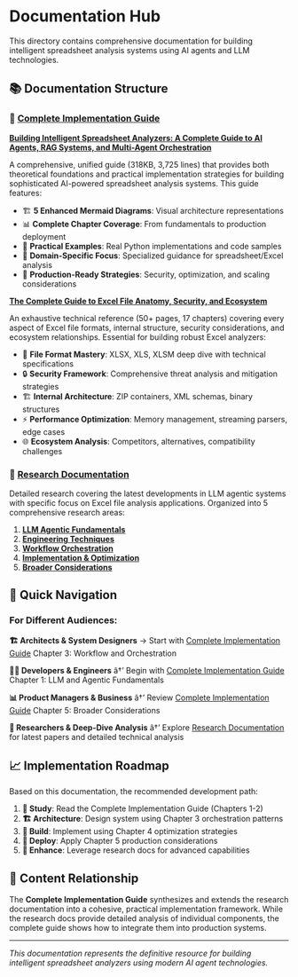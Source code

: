 # Documentation Hub

This directory contains comprehensive documentation for building intelligent spreadsheet analysis systems using AI agents and LLM technologies.

## 📚 Documentation Structure

### 📖 [Complete Implementation Guide](./complete-guide/)

**[Building Intelligent Spreadsheet Analyzers: A Complete Guide to AI Agents, RAG Systems, and Multi-Agent Orchestration](./complete-guide/building-intelligent-spreadsheet-analyzers.md)**

A comprehensive, unified guide (318KB, 3,725 lines) that provides both theoretical foundations and practical implementation strategies for building sophisticated AI-powered spreadsheet analysis systems. This guide features:

- 🏗️ **5 Enhanced Mermaid Diagrams**: Visual architecture representations
- 📊 **Complete Chapter Coverage**: From fundamentals to production deployment
- 🔧 **Practical Examples**: Real Python implementations and code samples
- 🎯 **Domain-Specific Focus**: Specialized guidance for spreadsheet/Excel analysis
- 🚀 **Production-Ready Strategies**: Security, optimization, and scaling considerations

**[The Complete Guide to Excel File Anatomy, Security, and Ecosystem](./complete-guide/excel-file-anatomy-security-ecosystem.md)**

An exhaustive technical reference (50+ pages, 17 chapters) covering every aspect of Excel file formats, internal structure, security considerations, and ecosystem relationships. Essential for building robust Excel analyzers:

- 📌 **File Format Mastery**: XLSX, XLS, XLSM deep dive with technical specifications
- 🔒 **Security Framework**: Comprehensive threat analysis and mitigation strategies
- 🏗️ **Internal Architecture**: ZIP containers, XML schemas, binary structures
- ⚡ **Performance Optimization**: Memory management, streaming parsers, edge cases
- 🌐 **Ecosystem Analysis**: Competitors, alternatives, compatibility challenges

### 🔬 [Research Documentation](./research/)

Detailed research covering the latest developments in LLM agentic systems with specific focus on Excel file analysis applications. Organized into 5 comprehensive research areas:

1. **[LLM Agentic Fundamentals](./research/1-llm-agentic-fundamentals/)**
1. **[Engineering Techniques](./research/2-engineering-techniques/)**
1. **[Workflow Orchestration](./research/3-workflow-orchestration/)**
1. **[Implementation & Optimization](./research/4-implementation-optimization/)**
1. **[Broader Considerations](./research/5-broader-considerations/)**

## 🎯 Quick Navigation

### For Different Audiences:

**🏗️ Architects & System Designers**
→ Start with [Complete Implementation Guide](./complete-guide/building-intelligent-spreadsheet-analyzers.md) Chapter 3: Workflow and Orchestration

**👨‍💻 Developers & Engineers**
â†’ Begin with [Complete Implementation Guide](./complete-guide/building-intelligent-spreadsheet-analyzers.md) Chapter 1: LLM and Agentic Fundamentals

**📊 Product Managers & Business**
â†’ Review [Complete Implementation Guide](./complete-guide/building-intelligent-spreadsheet-analyzers.md) Chapter 5: Broader Considerations

**📌 Researchers & Deep-Dive Analysis**
â†’ Explore [Research Documentation](./research/) for latest papers and detailed technical analysis

## 📈 Implementation Roadmap

Based on this documentation, the recommended development path:

1. **📖 Study**: Read the Complete Implementation Guide (Chapters 1-2)
1. **🏗️ Architecture**: Design system using Chapter 3 orchestration patterns
1. **🔧 Build**: Implement using Chapter 4 optimization strategies
1. **🚀 Deploy**: Apply Chapter 5 production considerations
1. **🔬 Enhance**: Leverage research docs for advanced capabilities

## 📄 Content Relationship

The **Complete Implementation Guide** synthesizes and extends the research documentation into a cohesive, practical implementation framework. While the research docs provide detailed analysis of individual components, the complete guide shows how to integrate them into production systems.

______________________________________________________________________

*This documentation represents the definitive resource for building intelligent spreadsheet analyzers using modern AI agent technologies.*
